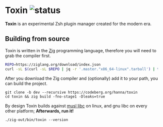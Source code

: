 # Toxin ![status](https://ci.codeberg.org/api/badges/hanna/toxin/status.svg?branch=dev)

**Toxin** is an experimental Zsh plugin manager created for the modern era.

## Building from source

Toxin is written in the [Zig](https://ziglang.org) programming language, therefore you will need to
grab the compiler first.

```sh
REPO=https://ziglang.org/download/index.json
curl -sL $(curl -sL $REPO | jq -r '.master."x86_64-linux".tarball') | tar xJ
```

After you download the Zig compiler and (optionally) add it to your path, you can build the project.

```txt
git clone -b dev --recursive https://codeberg.org/hanna/toxin
cd toxin && zig build -fno-stage1 -Dleaks=true
```

By design Toxin builds against [musl libc](https://musl.libc.org/) on linux, and gnu libc on every
other platform; **Afterwards, run it!**

```txt
./zig-out/bin/toxin --version
```
